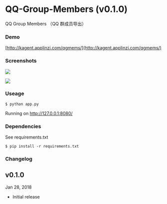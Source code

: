 # QQ-Group-Members (v0.1.0)

QQ Group Members （QQ 群成员导出）

### Demo

[http://kagent.applinzi.com/qgmems/](http://kagent.applinzi.com/qgmems/)

### Screenshots

![](https://raw.githubusercontent.com/caspartse/QQ-Group-Members/master/screenshots/screenshot_01.png)

![](https://raw.githubusercontent.com/caspartse/QQ-Group-Members/master/screenshots/screenshot_02.png)

### Useage

```
$ python app.py
```

Running on http://127.0.0.1:8080/

### Dependencies

See requirements.txt

```
$ pip install -r requirements.txt
```

### Changelog
v0.1.0
---
Jan 28, 2018

+ Initial release
